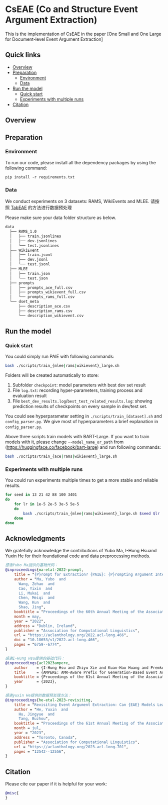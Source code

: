 # CsEAE (**C**o and **S**tructure **E**vent **A**rgument **E**xtraction)
This is the implementation of CsEAE in the paper [One Small and One Large for Document-level Event Argument Extraction]


## Quick links

* [Overview](#overview)
* [Preparation](#preparation)
  * [Environment](#environment)
  * [Data](#data)
* [Run the model](#run-lm-bff)
  * [Quick start](#quick-start)
  * [Experiments with multiple runs](#experiments-with-multiple-runs)
* [Citation](#citation)

## Overview


## Preparation

### Environment
To run our code, please install all the dependency packages by using the following command:

```
pip install -r requirements.txt
```

### Data
We conduct experiments on 3 datasets: RAMS, WikiEvents and MLEE.
请按照
[TabEAE](https://github.com/Stardust-hyx/TabEAE)
的方法进行数据预处理


Please make sure your data folder structure as below.
```bash
data
  ├── RAMS_1.0
  │   ├── train.jsonlines
  │   ├── dev.jsonlines
  │   └── test.jsonlines
  ├── WikiEvent
  │   ├── train.jsonl
  │   ├── dev.jsonl
  │   └── test.jsonl
  ├── MLEE
  │   ├── train.json
  │   └── test.json
  ├── prompts
  │   ├── prompts_ace_full.csv
  │   ├── prompts_wikievent_full.csv
  │   └── prompts_rams_full.csv
  └── dset_meta
      ├── description_ace.csv
      ├── description_rams.csv
      └── description_wikievent.csv
```

## Run the model

### Quick start
You could simply run PAIE with following commands: 
```bash
bash ./scripts/train_{mlee|rams|wikievent}_large.sh
```
Folders will be created automatically to store: 

1. Subfolder `checkpoint`: model parameters with best dev set result
2. File `log.txt`: recording hyper-parameters, training process and evaluation result
3. File `best_dev_results.log`/`best_test_related_results.log`: showing prediction results of checkpoints on every sample in dev/test set.

You could see hyperparameter setting in `./scripts/train_[dataset].sh` and `config_parser.py`. We give most of hyperparameters a brief explanation in `config_parser.py`.

Above three scripts train models with BART-Large. If you want to train models with it, please change `--model_name_or_path` from (https://huggingface.co/facebook/bart-large) and run following commands:
```bash
bash ./scripts/train_{ace|rams|wikievent}_large.sh
```

### Experiments with multiple runs

You could run experiments multiple times to get a more stable and reliable results.

```bash
for seed in 13 21 42 88 100 3401
do
    for lr in 1e-5 2e-5 3e-5 5e-5
    do
        bash ./scripts/train_{mlee|rams|wikievent}_large.sh $seed $lr
    done
done
```

## Acknowledgments
We gratefully acknowledge the contributions of Yubo Ma, I-Hung Hsuand Yuxin He for their foundational code and data preprocessing methods.
```bibtex
感谢Yubo Ma提供的基础代码：
@inproceedings{ma-etal-2022-prompt,
    title = "{P}rompt for Extraction? {PAIE}: {P}rompting Argument Interaction for Event Argument Extraction",
    author = "Ma, Yubo  and
      Wang, Zehao  and
      Cao, Yixin  and
      Li, Mukai  and
      Chen, Meiqi  and
      Wang, Kun  and
      Shao, Jing",
    booktitle = "Proceedings of the 60th Annual Meeting of the Association for Computational Linguistics (Volume 1: Long Papers)",
    month = may,
    year = "2022",
    address = "Dublin, Ireland",
    publisher = "Association for Computational Linguistics",
    url = "https://aclanthology.org/2022.acl-long.466",
    doi = "10.18653/v1/2022.acl-long.466",
    pages = "6759--6774",
}

感谢I-Hung Hsu提供的基础代码：
@inproceedings{acl2023ampere,
    author    = {I-Hung Hsu and Zhiyu Xie and Kuan-Hao Huang and Premkumar Natarajan and Nanyun Peng},
    title     = {AMPERE: AMR-Aware Prefix for Generation-Based Event Argument Extraction Model},
    booktitle = {Proceedings of the 61st Annual Meeting of the Association for Computational Linguistics (ACL)},
    year      = {2023},
}

感谢yuxin He提供的数据预处理方法：
@inproceedings{he-etal-2023-revisiting,
    title = "Revisiting Event Argument Extraction: Can {EAE} Models Learn Better When Being Aware of Event Co-occurrences?",
    author = "He, Yuxin  and
      Hu, Jingyue  and
      Tang, Buzhou",
    booktitle = "Proceedings of the 61st Annual Meeting of the Association for Computational Linguistics (Volume 1: Long Papers)",
    month = jul,
    year = "2023",
    address = "Toronto, Canada",
    publisher = "Association for Computational Linguistics",
    url = "https://aclanthology.org/2023.acl-long.701",
    pages = "12542--12556",
}
```
## Citation
Please cite our paper if it is helpful for your work:
```bibtex
@misc{
}
```
